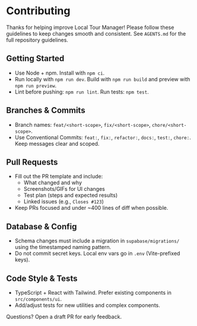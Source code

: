 # Contributing

Thanks for helping improve Local Tour Manager! Please follow these guidelines to keep changes smooth and consistent. See `AGENTS.md` for the full repository guidelines.

## Getting Started
- Use Node + npm. Install with `npm ci`.
- Run locally with `npm run dev`. Build with `npm run build` and preview with `npm run preview`.
- Lint before pushing: `npm run lint`. Run tests: `npm test`.

## Branches & Commits
- Branch names: `feat/<short-scope>`, `fix/<short-scope>`, `chore/<short-scope>`.
- Use Conventional Commits: `feat:`, `fix:`, `refactor:`, `docs:`, `test:`, `chore:`. Keep messages clear and scoped.

## Pull Requests
- Fill out the PR template and include:
  - What changed and why
  - Screenshots/GIFs for UI changes
  - Test plan (steps and expected results)
  - Linked issues (e.g., `Closes #123`)
- Keep PRs focused and under ~400 lines of diff when possible.

## Database & Config
- Schema changes must include a migration in `supabase/migrations/` using the timestamped naming pattern.
- Do not commit secret keys. Local env vars go in `.env` (Vite-prefixed keys).

## Code Style & Tests
- TypeScript + React with Tailwind. Prefer existing components in `src/components/ui`.
- Add/adjust tests for new utilities and complex components.

Questions? Open a draft PR for early feedback.
